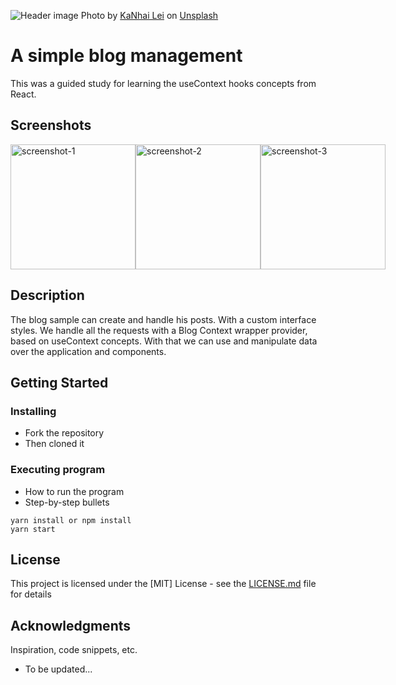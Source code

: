 ![Header image](https://images.unsplash.com/photo-1575438481582-b971d5a00fb8?ixlib=rb-1.2.1&ixid=eyJhcHBfaWQiOjEyMDd9&auto=format&fit=crop&w=1267&q=80)
<span>Photo by <a href="https://unsplash.com/@leikanhai?utm_source=unsplash&amp;utm_medium=referral&amp;utm_content=creditCopyText">KaNhai Lei</a> on <a href="https://unsplash.com/t/architecture?utm_source=unsplash&amp;utm_medium=referral&amp;utm_content=creditCopyText">Unsplash</a></span>

# A simple blog management

This was a guided study for learning the useContext hooks concepts from React.

## Screenshots

<div style="display: flex; justify-content: space-between;">
  <img src="https://i.ibb.co/qMWGkVL/screenshot-1.jpg" width="200px" height="auto" alt="screenshot-1"/>
  <img src="https://i.ibb.co/kqWsp8L/screenshot-2.jpg" width="200x" height="auto" alt="screenshot-2" />
  <img src="https://i.ibb.co/CvXz71y/screenshot-3.jpg" width="200px" height="auto" alt="screenshot-3" />
</div>

## Description

The blog sample can create and handle his posts. With a custom interface styles. We handle all the requests with a Blog Context wrapper provider, based on useContext concepts.
With that we can use and manipulate data over the application and components.

## Getting Started

### Installing

* Fork the repository
* Then cloned it

### Executing program

* How to run the program
* Step-by-step bullets

```
yarn install or npm install
yarn start
```

## License

This project is licensed under the [MIT] License - see the [LICENSE.md](https://github.com/Dheyson/react-blog-usecontext-hooks/blob/master/LICENSE) file for details

## Acknowledgments

Inspiration, code snippets, etc.
* To be updated...
